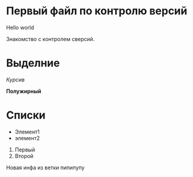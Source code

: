 # Первый файл по контролю версий 
Hello world

Знакомство с контролем сверсий.

# Выделние 

*Курсив*

**Полужирный**

# Списки

* Элемент1
* элемент2 

1. Первый 
2. Второй

Новая инфа из ветки пипипупу